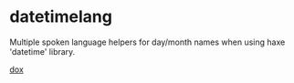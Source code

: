 # datetimelang
Multiple spoken language helpers for day/month names when using haxe 'datetime' library.

[dox](https://nanjizal.github.io/datetimelang/pages/index.html)
